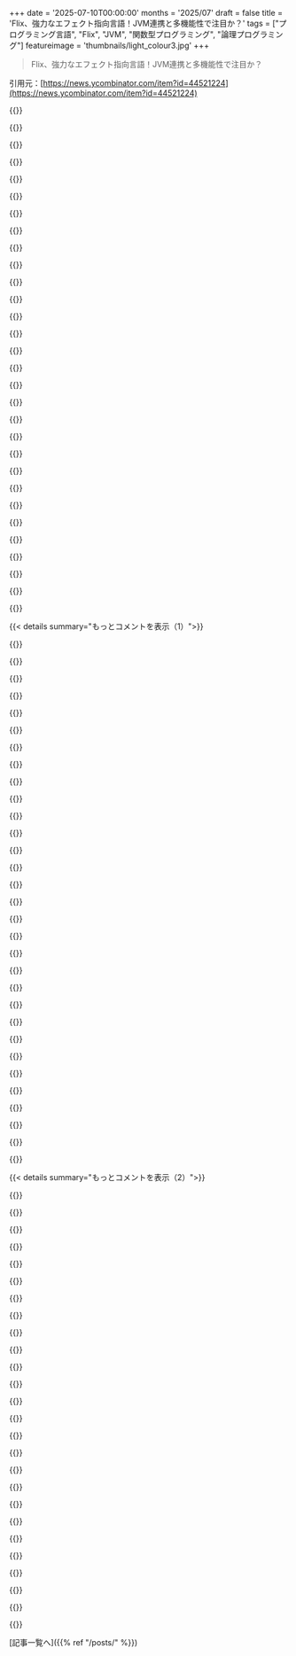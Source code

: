 +++
date = '2025-07-10T00:00:00'
months = '2025/07'
draft = false
title = 'Flix、強力なエフェクト指向言語！JVM連携と多機能性で注目か？'
tags = ["プログラミング言語", "Flix", "JVM", "関数型プログラミング", "論理プログラミング"]
featureimage = 'thumbnails/light_colour3.jpg'
+++

> Flix、強力なエフェクト指向言語！JVM連携と多機能性で注目か？

引用元：[https://news.ycombinator.com/item?id=44521224](https://news.ycombinator.com/item?id=44521224)




{{<matomeQuote body="この言語の奥深さと幅広さにマジで感心したよ。代数的データ型、ロジックプログラミング、ミュータビリティ、全部最初から揃ってるんだからね。比較表で感動したのは、一つの実行ファイルがパッケージマネージャー、LSP、コンパイラを兼ねてる点だよ。Haskellの言語サーバーは、ghcのバージョンとcabalファイル、それにStackとかとの調整が大変だったみたいだからさ。もちろんHaskellは良い言語なんだけどね。<br>だけど、一番の目玉機能がちょっと埋もれてる気がする。Javaとか他のJVM環境との連携って、どれくらい使いやすいのかな？JVMコンパイラは型を消去しちゃうって聞いたけどさ。`regions`の概念があるから、命令型との連携はファーストクラスでサポートされてるんだよね。<br>JVMを使えば、何十億ドルもする高品質なプロフェッショナルな標準ライブラリが使えるんだから、これはデカいプラスだよ。だから、JVMと.NET Coreが90％以上のプロジェクトで一番まともな選択肢だと思うね。比較できるのはF#くらいかな。FlixのJVM相互運用性の限界についてまとめたドキュメントがあったら見てみたいなぁ。<br>__編集__- ここにちょっと情報があるね。基本的にはFlixとJavaの間の値は全部ボックス化/アンボックス化が必要みたい。https://doc.flix.dev/interoperability.html- レコードはファーストクラスの市民だよ。" userName="exceptione" createdAt="2025/07/10 17:01:49" color="#ff5733">}}




{{<matomeQuote body="“一つの実行ファイルがパッケージマネージャー、LSP、コンパイラ”だって？<br>マジかよ、Unison、絶対好きになるぞ。" userName="littleroot" createdAt="2025/07/10 17:24:23" color="">}}




{{<matomeQuote body="あの馬鹿げたPythonみたいな空白のルールとフォーマッターのなさには本当にうんざりしたよ。LSPも半分くらい動かなかったし。アイデアは好きだったし、また見に行くつもりだけど、プログラムを書こうとすると邪魔された感じだったね。もしあの空白のふざけたルール（なんでこんなこと言わなきゃいけないんだ！？）と開発ツールが改善されたら、俺はもう夢中になっちゃうね。" userName="cdaringe" createdAt="2025/07/12 07:35:10" color="">}}




{{<matomeQuote body="Flixには空白の特別な意味はないよ。どこで困ったんだい？もし助けが必要ならGitterに来てくれてもいいよ。俺たちはフレンドリーだからね:-)" userName="jorkadeen" createdAt="2025/07/12 11:15:27" color="#45d325">}}




{{<matomeQuote body="JVMコンパイラが型を消去するって話だけど、全てのケースでそうじゃないよ（匿名クラスは型パラメータを保持してるし）。それに、本質的にコンパイラにとっては全然問題じゃないんだ。適用された型コンストラクタを、名前が変更された普通のクラスとしてレンダリングすればいいだけだからね。" userName="pshirshov" createdAt="2025/07/10 19:01:56" color="">}}




{{<matomeQuote body="親コメントの言う通りだよ。俺たちはモノモーフィゼーションをやるから、Flixの型はアンボックス化されるんだ。例えば、`List[Int32]`はプリミティブな整数のリストだよ。ボックス化もオーバーヘッドもないから、Javaよりも速いことすらあるんだよね（Javaはボックス化しなきゃいけないから）。欠点はバイトコードサイズが大きくなることだけど、最近はそれもあんまり問題じゃないかな。ただし、FlixとJavaコードの境界では、値のボックス化が必要になることもあるよ—例えば、Javaが型消去で`java.lang.Object`を要求するJavaライブラリのメソッドを呼ぶ時とかね。" userName="jorkadeen" createdAt="2025/07/10 19:27:18" color="#ff5c5c">}}




{{<matomeQuote body="Javaは“もうすぐ”ボックス化が不要になるはずだよ。Valhallaの成果が出ればね。" userName="vips7L" createdAt="2025/07/11 03:41:49" color="">}}




{{<matomeQuote body="ロジックプログラミングとかDatalogって、他の機能に比べてちょっとギミックっぽい気がするな。他の機能は全部、どうやってコードベースの型安全性を向上させるか、はっきりわかるんだけどさ。ロジックプログラミングはすごくニッチだし、いっそ言語から独立してる方がいいとさえ思うんだ。" userName="daxfohl" createdAt="2025/07/11 04:58:44" color="">}}




{{<matomeQuote body="反論させてくれ。関数型プログラミングはリストやツリーの扱いに優れてるけど、グラフに対するクエリを簡潔に、正確に、効率的に表現するのは苦手なんだ（命令型もね）。Datalogは対照的に、グラフの扱いに優れてる。シンプルで表現力豊か、そしてすごく速いんだ。これは強力なツールだよ。ほとんどの場合は使わない方がいいけど、問題領域に合致すればその恩恵は10倍、いや100倍にもなるんだ。それに、DatalogはSQLよりも厳密に強力だってことも指摘しておく価値はあるよ（色々な拡張は別にしてね）。<br>Flixの目標——そして通常、どんな高レベルプログラミング言語の目標もそうだけど——は、プログラミングをシンプルに、簡潔に、（そしてよく）エラーを少なくするための強力な抽象化と構成を提供することなんだ。ここでDatalogは完璧にフィットする。そうは言っても——Flixのドキュメントを見てみると——Datalogのユースケースを、もっとうまく売り込む必要があると思ってるよ。上記のような議論を追加したり、もっと良い例を追加したりしてね。" userName="jorkadeen" createdAt="2025/07/12 10:23:21" color="#785bff">}}




{{<matomeQuote body="リストやツリーってさ、言語に「組み込まれてる」ってよりは標準ライブラリの一部だよね。「foreach」構文がリストを言語に組み込んでるとも言えるけど、多くの言語ではリストじゃないものにもforeach使えるし、メソッドとして提供されてたりするし、ツリーの話は出てこないしね。<br>君の言いたいことはわかるけど、それが正しいやり方なのかはちょっと疑問だな。大きすぎるし、任意な感じでコア機能にするにはデカすぎる。ライブラリに任せた方がいいんじゃないかな。もし、そういうライブラリを作るのを簡単にするコア機能があるなら、そっちに注力すべきだよ。Rustのasyncみたいな感じでね。（あ、でもRustはasyncを言語に組み込むべきだったとは思うけどね。asyncはどこにでもあるし、違う実装間の連携が難しいから。asyncと違って、ロジックプログラミングはだいたい自己完結してるし、複数の実装を連携させる必要はめったにないからね。）<br>まぁ、とにかく、ここまでの作業は素晴らしいよ。進捗を楽しみにしてるね。" userName="daxfohl" createdAt="2025/07/12 16:59:04" color="">}}




{{<matomeQuote body="もっと言うと、俺が本当に見たいのは、コアコンセプトが型システムからまっすぐに標準実装が導かれるように実装されてて、でも非標準的なこともできるようにすることなんだよね。「はい、ロジック言語組み込みました！」ってのはちょっとつまらない。もっとそそられるのは「ここにコンポーネントがある。これらコンポーネントに基づいた標準実装だ。そして、こっちには設計段階では想定してなかったけど、特定のユースケースに合うような変な使い方もできるぞ」ってやつだね。<br>Jon SkeetがC#のasyncを再実装した一連のブログ記事を覚えてるよ。C#のasync構文は実装にがっちり結びついてないから可能だったんだよね。C#にはなかったコルーチンみたいな機能も追加してたし。https://codeblog.jonskeet.uk/2011/06/22/eduasync-part-13-fir...<br>Daniel Earwickerもiterator構文を使ってasync/awaitを実装するシリーズをやってたね。https://smellegantcode.wordpress.com/2010/12/14/unification-....<br>まあ、今となっては全部モナド（Linq-to-SQLの場合はfree monadsかな）でできる、ちょっと手の込んだ、でもかなり当たり前のことだってわかってるんだけど、当時はすごく魅力的だったんだ。<br>だからさ、「売る」って意味では、Datalogを言語に組み込むのを前面に出すより、「Datalogの作り方」みたいなシリーズ記事にした方が、言語のコンポーネントの力を見せつけられると思うよ。<br>（あと、C#がiterator（foreach）、generator（yield）、async（await）、optional（null propagation operators）みたいな「重要な」モナドに組み込みサポートしてるのは、言語の純粋主義者からすると反対されそうだけど、俺は好きだよ。新しい開発者にとって敷居が低くなるし、よくあることが簡潔で読みやすくなるからね。だから、ロジックプログラミングの場合、どこまでを特別だけど拡張可能な構文サポートにするか、どこからが純粋な実装と関数にするかの線引きがどうなるか、興味深いね。）" userName="daxfohl" createdAt="2025/07/12 20:03:55" color="#ff5c5c">}}




{{<matomeQuote body="そうだね、DatalogはLisp系のライブラリの定番例って感じだし、Prologのモナドは教材の定番だもんね。俺はFlixはIdris2より断然劣ると思ってるよ。" userName="cap11235" createdAt="2025/07/11 07:29:19" color="">}}




{{<matomeQuote body="＞ 俺はFlixはIdris2より断然劣ると思ってるよ<br>それって、俺の最初のコメントとは関係なくない？Idrisは完全に依存型言語で、ネイティブコードにコンパイルするし、今はメンテナンスモードみたいだし。FlixはJVMベースで、依存型じゃなくてエフェクトを使ってるから、使いやすさのために型安全性を80/20ルールで犠牲にしてる感じだね。Flixの方が（今のところは）コミュニティも活発みたいだし。<br>でもさ、Datalogの件は不要な気がするな。C#のLinqにSQLが組み込まれてるのに似てるけど、あれも実際のユースケースだとスケールしないから、結局独立したORMが必要になるでしょ。これと似たようなものだと思うよ。言語に組み込む必要はないね。Datalogできるロジックライブラリ、サービス、永続ストアなんていくらでもあるんだから、ユーザーが好きなように使わせてやればいいじゃん。組み込むのはせいぜいギミックって感じだし、最悪の場合問題になる可能性もあるよ。<br>昔の言語/ウェブプラットフォームのOpaと似たような感覚があるんだ。Opaは当時としてはすごくクールな言語で、クライアント・サーバー機能（Meteorと似てる）が言語自体に組み込まれてたんだ。でも、ウェブのクライアント・サーバーフレームワークが流行らなくなったら、言語自体も廃れちゃったんだよね。<br>ここでもさ、組み込みのDatalogは、言語がギミックに頼りすぎてるように見えちゃうし、真面目な言語っていう印象を損ねると思うよ。" userName="daxfohl" createdAt="2025/07/11 15:21:26" color="#ff5c5c">}}




{{<matomeQuote body="F#は型クラスが（まだ？）ないから、モナドを使ったプログラミングは結構制限されるよね。<br>もしF#がHaskell風のモナドを飛ばして、いきなり代数的エフェクトにジャンプしたら面白いだろうね。F#の哲学にもっと合うと思うし。" userName="spooky_deep" createdAt="2025/07/11 06:25:43" color="">}}




{{<matomeQuote body="そうだね、computation expressionsみたいなのはあるけど、合成できないんだよ。二つ目の点については、型レベルプログラミングなしでは達成できないんじゃないかな。これはF#の設計者が開けないようにしてたパンドラの箱だよね。0. https://github.com/fsharp/fslang-suggestions/issues/243#issu..." userName="exceptione" createdAt="2025/07/11 07:39:44" color="">}}




{{<matomeQuote body="関数型プログラミングには詳しくないけど、C言語に慣れてる俺から見ても、構文は最高にイケてるね。シンプルで分かりやすい関数型言語って、これまでに見た中で初めてだよ。" userName="joe_the_user" createdAt="2025/07/10 22:43:06" color="">}}




{{<matomeQuote body="「スキン/テーマ」がプログラミング言語で流行らなかったのは、ちょっと残念だよね。たまに見かけるけど、FAANGのどっかのコンパイラ関係者がOCamlのスキン/テーマ/代替構文（ReasonMLかな？なんかそんなの）をやってたし。Elixirみたいに、新しい言語だけど既存の世界（すごくクールだよね、Valimは天才だよ）へのインターフェースになってるものもあるしね。<br>でも、これってほとんど何にでもできるはずだよ。俺はemacsでキーボードショートカット一つ押したら、Algol系とかML系とかLisp系の表示に切り替えられたら最高だと思うな。<br>いつか流行るかもって感じのことだよね。HaskellとかTLAの数式表記だって、一時期は参入障壁だったけど、人が本気を出せば解決できる問題なんだし。" userName="benreesman" createdAt="2025/07/11 05:35:45" color="">}}




{{<matomeQuote body="それって、もうすでにめちゃくちゃすごいことじゃないの？<br>JVMって、JavaとかKotlin、Scala、Groovy、Clojure、Flixとか他にもたくさんの言語のフロントエンドになってる仮想マシンでしょ？<br>CLRもC#、F#、Visual Basicで同じだし、LLVM/GCCだって、細かいこと言えばそうだよ。" userName="gavinray" createdAt="2025/07/11 10:21:08" color="">}}




{{<matomeQuote body="レイアウトが大事なものって、自由に編集できるデザインにするのがすごく難しい問題だと思うんだ。データ構造のテーマ化は楽なんだけどさ。これって未解決だよな？" userName="pastage" createdAt="2025/07/11 10:08:53" color="">}}




{{<matomeQuote body="FlixはRustからかなりパクってるっぽいな。Rustはその辺りの細かい部分が上手だったからな〜。" userName="dontlaugh" createdAt="2025/07/11 07:41:36" color="">}}




{{<matomeQuote body="マジで？インデントが意味を持つ関数と、他は全部ブレースっていう組み合わせ、かなりイケてないと思うんだけど。どうなの？" userName="idle_zealot" createdAt="2025/07/11 05:12:20" color="#45d325">}}




{{<matomeQuote body="インデントに意味なんてないぜ。なんでそう思ってるんだ？" userName="jorkadeen" createdAt="2025/07/11 07:14:24" color="#45d325">}}




{{<matomeQuote body="Pythonっぽい関数定義のことだよ。" userName="idle_zealot" createdAt="2025/07/11 09:11:04" color="">}}




{{<matomeQuote body="looks like def x = expressionって感じに見えるな。インデントは関係なさそう。まあ、ちゃんと調べてないけどさ。" userName="lucyjojo" createdAt="2025/07/12 11:16:26" color="">}}




{{<matomeQuote body="まあ、ある程度はわかるけど、「StringBuilder」って…Javaにめっちゃ寄ってる感じするな。この点はあんまり好きじゃないかも。他はざっと見た感じは悪くないけどさ。" userName="johnisgood" createdAt="2025/07/11 06:59:19" color="#ff5733">}}




{{<matomeQuote body="StringBuilderの例は、単に多くの開発者が知ってるから使っただけだよ。Flixの本当の狙いは、内部でミューテーションや命令型プログラミングを使っても純粋関数が書けるってことなんだぜ。" userName="jorkadeen" createdAt="2025/07/11 07:12:04" color="#ff5c5c">}}




{{<matomeQuote body="あと、+を文字列連結に使ったことを後悔してるって話だけど、もっと良いのは連結自体をやめて、全部文字列補間に頼ることだと思うぜ。それが複雑な文字列を作るのに超パワフルでエレガントな解決策だからな！<br>src: https://flix.dev/blog/design-flaws-in-flix" userName="exceptione" createdAt="2025/07/11 07:48:35" color="#ff5c5c">}}




{{<matomeQuote body="言語のセマンティクスの話だけど、ポリモーフィックレコードの拡張や制限は、Leijenのアプローチに沿ってるみたいだね。例えばr1 = { color = ”yellow” }をr2 = { +color = ”red” | r1 }って拡張して、r3 = { -color | r2 }って削除すると、元のr3#colorが”yellow”に戻るんだ。これって個人的には一番まともなアプローチだと思うよ。以前はこんな動作を禁止しようとして、やたら複雑な型システム作った人もいたけどな！<br>[0] https://www.cs.ioc.ee/tfp-icfp-gpce05/tfp-proc/21num.pdf" userName="Joker_vD" createdAt="2025/07/10 15:46:55" color="#ff5c5c">}}




{{<matomeQuote body="話はそれるけどさ、Aarhus（特に大学やテックハブ）ってなんでプログラミング言語の強豪なの？C++, C#/Typescript, Dartとか、みんなデンマークのこの小さいエリアにルーツがあるんだよね。DelftとかINRIAとか、なんでこういう場所って特別なんだろう？一般的な名門大学とは違うよね。水が違うのかな？それとも何か他の理由があるのかな？ :)" userName="textlapse" createdAt="2025/07/10 19:06:57" color="">}}




{{<matomeQuote body="ちょっと訂正だけど、C#はDTU（コペンハーゲン）出身のAnders Hejlsbergが作ったんだよ。彼、Turbo Pascalも作ったんだぜ。Borlandもデンマーク人が設立した会社だしね。一般的に、デンマークはプログラミング言語理論がマジで強いんだ。例えば、静的プログラム解析の標準的な大学院教科書（Nielson & Nielson）もデンマークのだし、Mads TofteはStandard MLにたくさん貢献してるよ。Aarhusは超優秀な大学だよ。ヨーロッパには、Oxbridgeほど名声はないけど、質の高い教育と優れた研究をしてる大学が他にもたくさんあるんだ。" userName="nextos" createdAt="2025/07/11 00:20:21" color="#ff5733">}}




{{< details summary="もっとコメントを表示（1）">}}

{{<matomeQuote body="血統かな？Aarhusは、論理学、型理論、関数型プログラミング、オブジェクト指向言語の分野で強力な学術的伝統があるんだ。これらの分野で多くの影響力のある研究者がここを通ってきたからね。それに、プログラミング言語の研究が世界的にどう認識されるかって点で、アメリカへの偏見がかなりあると思う。Aarhusみたいな機関は、マーケティングや自己宣伝にあまり力を入れず、ただ堅実な仕事に集中してるんだ。それが良いとか悪いとかじゃなくて、彼らの貢献が世界的な注目を集める層を突き破るのを難しくしてるだけさ。" userName="wslh" createdAt="2025/07/10 19:14:48" color="#ff5c5c">}}




{{<matomeQuote body="俺たちの長い冬と無料教育も、きっと貢献してるはずさ。年に6ヶ月もある暗闇を過ごすのに、新しいプログラミング言語の開発ほど良い方法があるか？" userName="mollerhoj" createdAt="2025/07/10 21:14:08" color="">}}




{{<matomeQuote body="6ヶ月の暗闇は、控えめに言っても誇張しすぎだね。デンマークの日照時間、気温、日照時間は、全体的にドイツ、イギリス、北フランスとだいたい同じくらいだよ。それに、長い冬？カナダのこと考えてるんだろ。デンマークのAarhusの1月（一番寒い月）の日平均気温は1.3 C (34.3 F) だぜ。https://en.wikipedia.org/wiki/Aarhus#Climate<br>比較すると、カナダのモントリオールの1月の日平均気温は-9.2 C (15.4 F) だよ。" userName="isntThatSth" createdAt="2025/07/11 09:44:04" color="#38d3d3">}}




{{<matomeQuote body="そう、まさにその通り。AarhusにはMartin-Löf、Nygaardとかがいたんだ。同じように、INRIAには多くの影響力のある研究者がいて、OCamlやRocqなんかもね。才能（とワクワクするプロジェクト）は、さらなる才能を引き寄せるんだ。でも、アメリカにそれが存在しないってわけじゃないよ。Penn、Cornell、CMU、MITなんかも歴史的にすごく強いPLの教員陣を抱えてる。俺の理解では、アメリカの助成金の性質上、ヨーロッパほど教員に好きな研究をする自由がないから、それによって研究の焦点が異なるんだ。" userName="bodzioney" createdAt="2025/07/10 21:28:57" color="#785bff">}}




{{<matomeQuote body="Flixは以前調べたことがあって、すごく面白かったから、『Flix for Java Programmers』っていう記事を書いたんだ。もうちょっと古くなってるかも…Flixの最近の進展をまた見なきゃな。でも興味があればどうぞ: https://www.reactivesystems.eu/2022/06/24/flix-for-java-prog..." userName="lutzh" createdAt="2025/07/10 16:42:19" color="#38d3d3">}}




{{<matomeQuote body="素敵なブログ記事だね！許可をいただけたら、ここに載せたいな: https://doc.flix.dev/blog-posts.html<br>記事を書いた後、言語はかなり改善されたんだ。特にエフェクトシステムが大幅に拡張されたし、Javaとの相互運用性もかなり良くなったよ。一部の構文も更新されたんだ。" userName="jorkadeen" createdAt="2025/07/10 17:39:56" color="#785bff">}}




{{<matomeQuote body="注意喚起だけど、Paul ButcherのDatalog記事へのリンクが切れてるよ。シリーズはここで見つけられる: https://paulbutcher.com/datalog1.html" userName="plainOldText" createdAt="2025/07/11 08:19:47" color="#45d325">}}




{{<matomeQuote body="ありがとう──リンク修正したよ！" userName="jorkadeen" createdAt="2025/07/12 10:27:14" color="">}}




{{<matomeQuote body="おお、HKTまでサポートしてるんだ、すごいね。型クラスについては書いてないけど、サポートされてる？Scalaみたいなマクロと型クラスがあれば、俺のライブラリ（distage, izumi-reflect, BIO）をFlixに移植して移行も考えるんだけどな。<br>UPD: ああ、型クラスはtraits”って呼ぶんだね。じゃあマクロは？<br>UPD2: うわ、Scalaのtraitsみたいな簡単な継承もダメなのか。型クラスじゃインターフェースの代わりにならないし、大事な抽象化が抜けてる（H-M typerのせいかな）。これじゃ役立つ事が不可能か、ダサくなるぞ。" userName="pshirshov" createdAt="2025/07/10 16:19:31" color="#785bff">}}




{{<matomeQuote body="FlixはHKT、関連型、関連エフェクトを持つ型クラス（traits）をサポート。デフォルト実装可能で、継承は無し。traitsはコンパイル時モノモーフィゼーションで完全に除去されるから、実行時オーバーヘッドはゼロだ。Flixインライナーが”見通す”ため、高階関数などもバイトコードレベルでループになり、クロージャの割り当てや間接参照は不要。マクロは未実装で、他言語での悪用（現実的または認識されるもの）を恐れてる。今、ライブラリ作者を募集中だから、興味あるならGitterチャネルに来てくれ！" userName="jorkadeen" createdAt="2025/07/10 17:29:05" color="#ff5733">}}




{{<matomeQuote body="”traitsはコンパイル時構造で完全に除去される”のか。それじゃFlixでdistage再実装は無理じゃん。俺は少しのオーバーヘッドと引き換えに生産性アップが欲しいんだ。完全な名目的な継承なんて要らない、動的ディスパッチ可能なインターフェース継Sが1段階あればそれでいいのに！<br>「マクロは悪用されるから恐れてる」って言うけど、マクロが無いとlogstage（ASTからコンテキスト抽出の楽なログ）やizumi-reflect（コンパイル時リフレクション）みたいなのは再実装できないぞ。" userName="pshirshov" createdAt="2025/07/10 18:16:51" color="#ff5733">}}




{{<matomeQuote body="結局、不注意なプログラマーってのはどんなツール使ってもダメなことするもんだろ。それを言い訳に、ツールのパワーを削るのは筋が悪いね。別の言い方をすれば、言語からgotoを無くしたところで、スパゲッティコードが減るわけじゃないってこと。開発者の平均スキルと注意力こそが、コードの質を決めるんだよ。" userName="fc417fc802" createdAt="2025/07/11 03:41:12" color="">}}




{{<matomeQuote body="うん、それは同意できないな。例えば、言語にnullがすべての型のサブタイプとして存在すれば、NullPointerExceptionがそこら中で出るけど、null値がない言語ならそうならないだろ？そんなに単純じゃないよ。どんな言語でもスパゲッティコードは書けるけど、良い言語設計はエラーを減らす手助けになるし、開発者をもっと良いコードを書くように促すんだ。" userName="jorkadeen" createdAt="2025/07/11 07:17:51" color="">}}




{{<matomeQuote body="その例は、言語の表現力やパワーを制限する場合を除いて、ちょっと違う気がするな。例えばKotlinの演算子みたいなのはそうじゃないし。もちろん、最終的な結果をどう構成するかは、色々なあいまいなトレードオフが絡むんだけどさ。俺が言いたかったのは、開発者自身を”救う”ためって理由で、マクロみたいな機能全体を排除するような考え方についてなんだ。<br> sensibleなやり方で物事を可能にする言語設計と、大規模プロジェクトで正気を保つためのスタイルガイドやリンターの領域は、はっきり区別すべきだと俺は思うね。言語設計の欠陥のせいでgotoみたいな構文に頼らされるべきじゃないけど、必要ならそれらはそこにあるべきだ。デザイナーの意見を押し付けられて、ツールをパッチするのに時間を無駄にさせられるべきじゃないね。 [1] https://github.com/kstenerud/go [2] https://github.com/tpope/heroku-fucking-console" userName="fc417fc802" createdAt="2025/07/12 00:11:56" color="#45d325">}}




{{<matomeQuote body="ここは完全に同意するね。最近はJVMアプリばっかり書いてて、Kotlinが俺のGo-toだ。Kotlinが最高のJVM言語だとは思ってないけどさ—むしろ、Scala 3が今のところ一番良く設計されてて、実用的な言語じゃないかと思ってる。<br>でも、Scala 3は”自分を吊るすロープが多すぎる”んだよな。一人でコードベースをいじるならいいけど、他の人と働くなら、implicitな型クラスとかマクロ、それに頭のおかしい型定義の可能性なんかは避けたいんだ。だからKotlinの働く人の哲学と、シンプルな精神モデルのために、表現力が少し落ちるのも受け入れるよ。" userName="gavinray" createdAt="2025/07/11 10:10:56" color="#45d325">}}




{{<matomeQuote body="Scala 3は「自滅するほど自由」って言われるけど、それは使い方が間違ってるね。最もクリーンなコードを書ける能力があるんだ。表現豊かな言語では、機能のサブセットとスタイルを選び維持する必要があるよ。HKTsやマクロは、他の言語じゃ無理なことを可能にするんだから。" userName="pshirshov" createdAt="2025/07/12 09:07:05" color="#785bff">}}




{{<matomeQuote body="コードを全部レビューして、同僚と「使い方が間違ってる」って議論する精神的な余裕がないんだ。若い頃ならいざ知らず、最初の10年を過ぎたらもう無理。Rob PikeがGoをああいう風に設計したのも、こういう理由だと思うよ。" userName="gavinray" createdAt="2025/07/12 11:21:58" color="">}}




{{<matomeQuote body="「コードを全部レビューして議論する余裕がない」って？そんな必要ないって。君のプロセスが壊れてるだけだよ。「最初の10年」って言うけど、俺は2008年からScalaを使ってる。別に賢くないから、強制してくれる便利なツールを作ったんだ。" userName="pshirshov" createdAt="2025/07/12 11:46:31" color="#ff5733">}}




{{<matomeQuote body="それってライブラリを使わない一人プロジェクトだけの話だよね。他の人のプロジェクトじゃ無理。まあいいけどさ、俺はClojureやってるから、自分のニッチでやっていくよ！" userName="lucyjojo" createdAt="2025/07/12 11:22:12" color="">}}




{{<matomeQuote body="違うね。俺たちは100万行以上のScalaコードを問題なく保守してるよ。フレームワークは全部自作だけどね。「ライブラリを使わない」って？cats-zioアダプターとBIOを作ったんだ。他のチームより extensively ライブラリを使ってるよ。" userName="pshirshov" createdAt="2025/07/12 11:49:52" color="#ff33a1">}}




{{<matomeQuote body="「Flixにマクロがないのは他言語での悪用を恐れてるから」って？悪用はそんなに問題じゃないと思うな。それよりも、後で言語を変えるのが難しくなることだね（Scala 2と3の件みたいに）。提案なんだけど、F#みたいにタイププロバイダーを追加したらどうかな？マクロがよく使われる多くの問題を解決できるよ。" userName="valenterry" createdAt="2025/07/11 05:00:04" color="#ff5c5c">}}




{{<matomeQuote body="横から失礼。あなたが関わってるなら、ドキュメントにある末尾呼び出し最適化が実行時パフォーマンスペナルティを発生させる理由を説明してくれる？末尾呼び出し最適化って、コンパイラの仕事でランタイムじゃないと思うんだけど。" userName="exceptione" createdAt="2025/07/10 17:43:31" color="#ff5733">}}




{{<matomeQuote body="俺たちはトラムポリンを使って末尾呼び出しをエミュレートしなきゃいけないんだ。だから場合によってはスタックフレームをヒープ上のオブジェクトとして表現する必要がある。幸い、再帰関数が単に末尾位置で自分自身を呼び出す一般的なケースでは、バイトコードレベルのループに書き換えられるからオーバーヘッドはないよ。" userName="jorkadeen" createdAt="2025/07/10 18:12:35" color="#38d3d3">}}




{{<matomeQuote body="説明ありがとう。それは確かにかなり悪いね。専門的すぎる質問かもだけど、スタックポインタとして表現するのは無理だったの？" userName="exceptione" createdAt="2025/07/10 18:19:08" color="">}}




{{<matomeQuote body="JVM（他のVMもね）はスタックへの直接アクセスを許可してないんだ。でも朗報として、一般的なケースではオーバーヘッドはないから大丈夫だよ。" userName="jorkadeen" createdAt="2025/07/10 18:24:56" color="#ff5733">}}




{{<matomeQuote body="TCO（tail call optimization）はTCE（tail call elimination）とよく混同されるけど、TCEが実行時の保証なのに対して、TCOはコンパイラが静的に末尾呼び出しを最適化するための最大限の努力だよ。" userName="helix278" createdAt="2025/07/10 18:08:32" color="#785bff">}}




{{<matomeQuote body="ありがとう！それって『TCOはTCEの可能性がある』ってことなのかな？特に型でエフェクトが示される時、関数型言語のコンパイラがコンパイル時に情報不足になる状況を考えてるんだけどね。" userName="exceptione" createdAt="2025/07/10 18:15:02" color="">}}




{{<matomeQuote body="俺はコンパイラ開発者じゃないけど、多くの関数型プログラミング言語は、ターゲットプラットフォームがTCEをサポートしてないと、同じように苦労してトランポリンが必要になるって知ってるよ。" userName="helix278" createdAt="2025/07/10 18:28:05" color="">}}




{{<matomeQuote body="この言語はコードエージェントとうまくいくのかな、それともまた自分で考えなきゃいけないのかな？真面目な話、クールな言語だけど、LLMが新しい言語の採用を阻害するんじゃないかって悲しくなるね。どうしたらいいんだろう？" userName="daxfohl" createdAt="2025/07/11 04:35:19" color="">}}




{{<matomeQuote body="LLMについては逆の直感があるんだ。コード移植のコストが劇的に下がるから、新しいプログラミング言語の採用障壁をぶち壊すと思うな。言語の標準ライブラリのコードでLLMを新構文に訓練するのに十分だろうし、エージェントはコンパイラの出力を見て学べるんだから。コード移植って深い創造性はいらないし、APIの見た目を除けば完璧に明確なタスクだよ。LLMによって完璧に自動化される最初のプログラミングタスクの一つになるだろうね。私たちは、なぜこんなことをしてるのか、それが世界にどんな影響を与えるのか、また自分の頭で考え始める必要があるだろうね。" userName="drewm1980" createdAt="2025/07/11 05:58:37" color="#38d3d3">}}

{{</details>}}




{{< details summary="もっとコメントを表示（2）">}}

{{<matomeQuote body="そうだといいな！一方では、訓練コーパスが特定の言語に偏りすぎて、他が埋もれちゃうんじゃないかって心配もあるよ。でも他方では、”推論する”LLMが私たちと同じツール、つまり堅実な型システム、再利用可能なライブラリ、簡潔な構文、理にかなったDSLなんかに長けてるって気づく時が来ると思うな。最終的には、熟練した経験豊富な思慮深いエンジニアリング作業にずっと近くなるだろうね。" userName="daxfohl" createdAt="2025/07/11 07:19:42" color="#38d3d3">}}




{{<matomeQuote body="これが、俺が今、人気のある言語やツールにこだわる本質的かつ主要な理由なんだ。俺のコード作成がますます自動化されてるから、信頼性と訓練データがめちゃくちゃ重要なんだよね。" userName="gavinray" createdAt="2025/07/11 10:15:08" color="">}}




{{<matomeQuote body="Idrisをインデックス型／依存型で使うように指示するデフォルトプロンプトが良い結果を出してるよ（それがないとGADTsが限界だけどね）。" userName="cap11235" createdAt="2025/07/11 07:40:57" color="">}}




{{<matomeQuote body="最初の例[1]は典型的な「急いては事を仕損じる」っていうお粗末な例だね。`match File.exists(f)`して、その後に`match File.stat(f)`ってするのはダメだよ。最初の呼び出しの後、2回目の前にファイルが削除される可能性があるんだから。statを呼び出してENOENTを正しく処理するべきだね。<br>[1]: ページはどれを表示するかランダムにしてるみたいだ。俺はドロップダウンで『ファイル情報』のやつが出たよ。" userName="yencabulator" createdAt="2025/07/15 15:21:07" color="#45d325">}}




{{<matomeQuote body="構文は大好きでいじるのも楽しみだけど、JVMなのは残念だね。同等性能のバックエンド自作よりJVMの方がシンプルだから、多くの言語がJVMなのは理解できる。<br>俺はJava/JVM開発者じゃないけど、JVMデプロイ時、ビルドシステムが一番難しくてイライラしたよ。複雑なんだよね。トレードオフは理解してるけど、JVMビルドの簡素化か、ネイティブコンパイラ構築を楽にするイノベーションを期待してる。（JVMしか選択肢がない時に、こういう言語があるのは良いね）。" userName="bitcrshr" createdAt="2025/07/11 14:13:27" color="#45d325">}}




{{<matomeQuote body="「JVMビルド」って概念は存在しないと思うよ。JVMはターゲットであって、x64ビルドが複雑って言うのと同じようなものさ。もしかして、AntとかMavenとかGradleのこと考えてる？他にもたくさんあるけどね。基本的なJavaなら「javac myfile.java」でビルドできるし、JVM言語ごとに独自のビルドツールがあるんだ。" userName="lucyjojo" createdAt="2025/07/12 11:28:28" color="#38d3d3">}}




{{<matomeQuote body="君の言う通りだと思うな。JVMエコシステムの言語（Java、Kotlin、Scala）でのビルド経験は、どれも似たような嫌な経験をさせてくれるんだ。同じツールも使ってるけど、SBTはScala以外のプロジェクトには普通使わないか。僕の主な不満は依存関係、パッケージング、設定だよ。これはJVMをターゲットにするもの全般、特に相互運用性を良くしたいものには共通の痛みだと思うね。" userName="bitcrshr" createdAt="2025/07/16 10:58:25" color="">}}




{{<matomeQuote body="FlixのFAQ（https://flix.dev/faq/）が最初は普通だけど、最後に向かうにつれてどんどん面白くなるんだ！<br>いくつか傑作を挙げるとね：<br>Q: 0除算は本当に0なの？<br>A: うん。でもそれにこだわるのは宇宙船の座席の色にこだわるようなものさ。<br>Q: 「このサイトはJavaScriptが必要です」<br>A: JavaScriptを使ってるって文句言った人は何人かいるけど、静的HTMLへの作り直しを手伝ってくれる人は0人だ。<br>Q: Flixに僕のお気に入りの機能Yがなくてがっかりしたよ。<br>A: 君を失望させてしまって本当に申し訳ないね。<br>Q: これは—断トツで—僕が今まで見た関数型言語の文法の中で最悪だ。セミコロン、ブレース、記号のスープ、その他もろもろ。まるでScala、Java、Haskellがチェルノブイリの真ん中で一夜限りの関係を持ったみたいだ。<br>A: なかなかの偉業だと思わないかい？" userName="ZeljkoS" createdAt="2025/07/11 08:55:18" color="#ff5733">}}




{{<matomeQuote body="もしJSエコシステムにいるなら、Effect TS（https://effect.website）をチェックしてみてよ！すごく楽しい時間になるはずさ。" userName="Jonovono" createdAt="2025/07/10 15:41:48" color="">}}




{{<matomeQuote body="「Effect」って名前だけど、FlixとかOCaml 5にある代数的エフェクトとはほとんど関係ないんだよね。Effect TSはHaskellに似てるんだ（fp-tsから来たからね）。" userName="satvikpendem" createdAt="2025/07/10 16:01:54" color="">}}




{{<matomeQuote body="Effect TSはモナド的だよ。ScalaのZIOをかなり直接的に再実装したものなんだ。" userName="hocuspocus" createdAt="2025/07/10 15:58:44" color="">}}




{{<matomeQuote body="これ好きだな。新しいプログラミング言語のデモで、使ってみたいって思ったの初めてだよ。" userName="andoando" createdAt="2025/07/10 16:28:04" color="">}}




{{<matomeQuote body="エフェクト指向プログラミングってどんな感じ？どう使うの？良い入門書とかブログとかあったら教えてよ！自分のブログの宣伝でも全然OK！" userName="mcdow" createdAt="2025/07/10 17:23:50" color="">}}




{{<matomeQuote body="エフェクトシステムは、型システムが型情報を注釈するのと同じように、特定のエフェクトを持つ式に注釈をつけることができるんだ。だからコンパイラは、型ルールを強制するのと同じように、エフェクトルールを強制できるのさ。<br>例えば、型システムの場合：<br>  let a: Int      // これは’a’がInt型だと宣言<br>  a = 5           // コンパイラは許可、’a’も5もInt型だからね<br>  a = 5.1         // 不許可、’a’と5.1は型が違うから<br><br>同じように、エフェクトシステムの場合：<br>  let a: Int<br>  let b: Int!Div0 // ’b’はInt型でDiv0エフェクトを持つ<br>  let c: Int<br>  ...<br>  a = 1 / c       // 不許可、’/’はDiv0エフェクトを引き起こすけど’a’はそれをサポートしてないから<br>  b = 1 / c       // 許可、’/’も’b’もDiv0エフェクトをサポートしてるから<br><br>エフェクトの注釈は、型注釈と同じように関数にも適用できるよ。関数を呼び出す側は、そのエフェクトを予期（または処理）する必要があるんだ。例えば、上記のコードが’compute1(..) Int!Div0’という関数にラップされているとして、呼び出す側はこうできる：<br>  compute1(..) on effect(Div0) {<br>     // Div0エフェクトを処理<br>  }" userName="ww520" createdAt="2025/07/10 18:34:10" color="#45d325">}}




{{<matomeQuote body="僕の本「Effect Oriented Programming」（https://effectorientedprogramming.com/）を宣伝しとくね。この本はScalaとZIOを使ってるけど、実際の実装よりもエフェクトの概念について重点を置いてるんだ。いつかFlix版の本も出したいと思ってるよ。でもまずは、TypeScript Effect版に取り組んでるんだ。" userName="jlward4th" createdAt="2025/07/10 18:37:24" color="#ff5c5c">}}




{{<matomeQuote body="Small world! ’effect oriented programming’って検索したら、君のYouTubeの講演が最初の方に出てきたよ。https://youtu.be/EHtVADr-x94" userName="mcdow" createdAt="2025/07/10 20:34:04" color="#38d3d3">}}




{{<matomeQuote body="TypeScript版の最新情報を得るにはどうすればいい？" userName="jprokay13" createdAt="2025/07/10 20:32:48" color="">}}




{{<matomeQuote body="僕たちはEffectの人たちと一緒に作業してるから、彼らと何か発表するつもりだよ。それか、XでJames Wardをフォローしてね。" userName="jlward4th" createdAt="2025/07/10 22:42:19" color="">}}




{{<matomeQuote body="僕、ここで彼らのこと書いたんだ。https://crowdhailer.me/2025-02-14/algebraic-effects-are-a-fu... EYGで実装するのにかなり手応えがあったからね。例は全部編集できるけど、テキストとしてはできないよ。" userName="crowdhailer" createdAt="2025/07/11 07:01:44" color="#ff33a1">}}




{{<matomeQuote body="これって関数型言語における不純な関数としての“effect”のこと？つまり、純粋・不純の区別をする言語でeffect（グローバル／隠された状態変異）を扱う新しい方法ってことかな？ちょっとよく分からないな。契約とか依存型みたいなものかと思ってたんだけど。" userName="rendaw" createdAt="2025/07/10 17:32:09" color="#ff5733">}}




{{<matomeQuote body="違うよ。それは本質的に再開可能な例外なんだ。“MyAlgebraicTypeが必要”って例外を投げると、effectハンドラがそれを捕捉して値を生成し、例外が呼ばれた場所へ実行を戻すんだ。" userName="adastra22" createdAt="2025/07/10 17:52:20" color="#45d325">}}




{{<matomeQuote body="でも、それはユーザーコードで完全に定義できるんだ。だから、effectは基本的に（I/Oや例外スローのような）実行可能な不純な操作のセットで、そのeffectを示す関数はそれらの操作にアクセスできる。もちろん、呼び出し側もeffect操作の実装を提供しない限り、そのeffectを示すことになるね。" userName="helix278" createdAt="2025/07/10 18:11:14" color="#45d325">}}




{{<matomeQuote body="Flix、何かで使ってみたいな。すごく綺麗に見える。でも僕はWeb Devだから、JVMエコシステムには全然触れないんだ。" userName="voat" createdAt="2025/07/10 15:12:07" color="">}}




{{<matomeQuote body="ああ、でもTeaVM [0]とかを使ってWASMにトランスパイルできるよ。バンドラーとか、最近Web Devがアプリを作るのに使うものに、もう一つビルドステップを追加するだけだよ。<br>[0] https://github.com/konsoletyper/teavm" userName="Joker_vD" createdAt="2025/07/10 15:32:29" color="#785bff">}}




{{<matomeQuote body="面白いプロジェクトだけど、“forM”を言語のキーワードに決めたやつは、数分間タバスコソースでうがいさせるべきだね。" userName="remon" createdAt="2025/07/11 12:54:23" color="">}}

{{</details>}}



[記事一覧へ]({{% ref "/posts/" %}})

